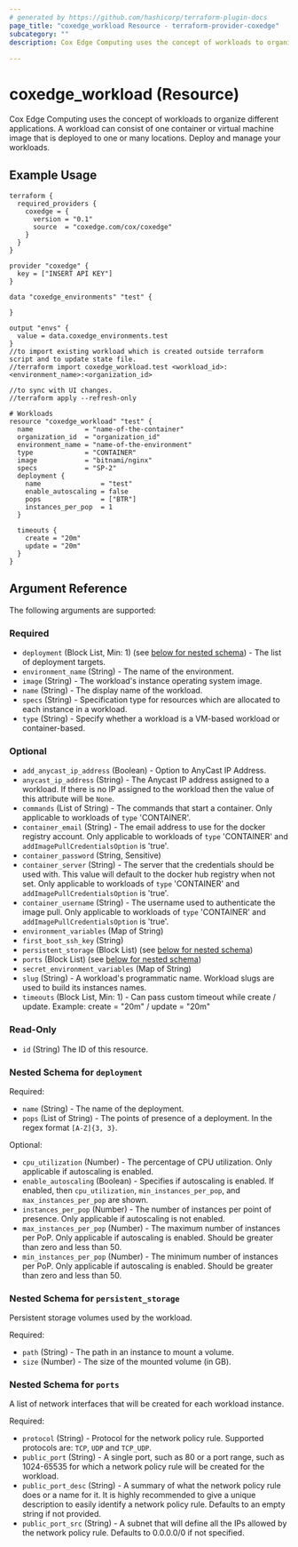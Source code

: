 ```yaml
---
# generated by https://github.com/hashicorp/terraform-plugin-docs
page_title: "coxedge_workload Resource - terraform-provider-coxedge"
subcategory: ""
description: Cox Edge Computing uses the concept of workloads to organize different applications. A workload can consist of one container or virtual machine image that is deployed to one or many locations. Deploy and manage your workloads.
  
---
```


# coxedge_workload (Resource)
Cox Edge Computing uses the concept of workloads to organize different applications. A workload can consist of one container or virtual machine image that is deployed to one or many locations. Deploy and manage your workloads.

Example Usage
---
```
terraform {
  required_providers {
    coxedge = {
      version = "0.1"
      source  = "coxedge.com/cox/coxedge"
    }
  }
}

provider "coxedge" {
  key = ["INSERT API KEY"]
}

data "coxedge_environments" "test" {

}

output "envs" {
  value = data.coxedge_environments.test
}
//to import existing workload which is created outside terraform script and to update state file.
//terraform import coxedge_workload.test <workload_id>:<environment_name>:<organization_id>

//to sync with UI changes.
//terraform apply --refresh-only

# Workloads
resource "coxedge_workload" "test" {
  name             = "name-of-the-container"
  organization_id  = "organization_id"
  environment_name = "name-of-the-environment"
  type             = "CONTAINER"
  image            = "bitnami/nginx"
  specs            = "SP-2"
  deployment {
    name               = "test"
    enable_autoscaling = false
    pops               = ["BTR"]
    instances_per_pop  = 1
  }
  
  timeouts { 
    create = "20m"
    update = "20m"
  }
}
```

<!-- schema generated by tfplugindocs -->
## Argument Reference
The following arguments are supported:

### Required

- `deployment` (Block List, Min: 1) (see [below for nested schema](#nestedblock--deployment)) - The list of deployment targets.
- `environment_name` (String) - The name of the environment.
- `image` (String) - The workload's instance operating system image.
- `name` (String) - The display name of the workload.
- `specs` (String) - Specification type for resources which are allocated to each instance in a workload.
- `type` (String) - Specify whether a workload is a VM-based workload or container-based.

### Optional

- `add_anycast_ip_address` (Boolean) - Option to AnyCast IP Address.
- `anycast_ip_address` (String) - The Anycast IP address assigned to a workload. If there is no IP assigned to the workload then the value of this attribute will be ```None```.
- `commands` (List of String) - The commands that start a container. Only applicable to workloads of ```type``` 'CONTAINER'.
- `container_email` (String) - The email address to use for the docker registry account. Only applicable to workloads of ```type``` 'CONTAINER' and ```addImagePullCredentialsOption``` is 'true'.
- `container_password` (String, Sensitive)
- `container_server` (String) - The server that the credentials should be used with. This value will default to the docker hub registry when not set. Only applicable to workloads of ```type``` 'CONTAINER' and ```addImagePullCredentialsOption``` is 'true'.
- `container_username` (String) - The username used to authenticate the image pull. Only applicable to workloads of ```type``` 'CONTAINER' and ```addImagePullCredentialsOption``` is 'true'.
- `environment_variables` (Map of String)
- `first_boot_ssh_key` (String)
- `persistent_storage` (Block List) (see [below for nested schema](#nestedblock--persistent_storage))
- `ports` (Block List) (see [below for nested schema](#nestedblock--ports))
- `secret_environment_variables` (Map of String)
- `slug` (String) - A workload's programmatic name. Workload slugs are used to build its instances names.
- `timeouts` (Block List, Min: 1) - Can pass custom timeout while create / update. Example: create = "20m" / update = "20m"

### Read-Only

- `id` (String) The ID of this resource.

<a id="nestedblock--deployment"></a>
### Nested Schema for `deployment`

Required:

- `name` (String) - The name of the deployment.
- `pops` (List of String) - The points of presence of a deployment. In the regex format ```[A-Z]{3, 3}```.

Optional:

- `cpu_utilization` (Number) - The percentage of CPU utilization. Only applicable if autoscaling is enabled.
- `enable_autoscaling` (Boolean) - Specifies if autoscaling is enabled. If enabled, then ```cpu_utilization```, ```min_instances_per_pop```, and ```max_instances_per_pop``` are shown.
- `instances_per_pop` (Number) - The number of instances per point of presence. Only applicable if autoscaling is not enabled.
- `max_instances_per_pop` (Number) - The maximum number of instances per PoP. Only applicable if autoscaling is enabled. Should be greater than zero and less than 50.
- `min_instances_per_pop` (Number) - The minimum number of instances per PoP. Only applicable if autoscaling is enabled. Should be greater than zero and less than 50.


<a id="nestedblock--persistent_storage"></a>
### Nested Schema for `persistent_storage`
Persistent storage volumes used by the workload.

Required:

- `path` (String) - The path in an instance to mount a volume.
- `size` (Number) - The size of the mounted volume (in GB).


<a id="nestedblock--ports"></a>
### Nested Schema for `ports`
A list of network interfaces that will be created for each workload instance.

Required:

- `protocol` (String) - Protocol for the network policy rule. Supported protocols are: ```TCP```, ```UDP``` and ```TCP_UDP```.
- `public_port` (String) - A single port, such as 80 or a port range, such as 1024-65535 for which a network policy rule will be created for the workload.
- `public_port_desc` (String) - A summary of what the network policy rule does or a name for it. It is highly recommended to give a unique description to easily identify a network policy rule. Defaults to an empty string if not provided.
- `public_port_src` (String) - A subnet that will define all the IPs allowed by the network policy rule. Defaults to 0.0.0.0/0 if not specified.

